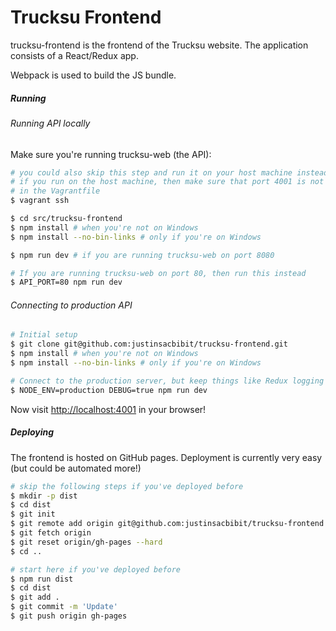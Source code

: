 # Trucksu Frontend

trucksu-frontend is the frontend of the Trucksu website. The application consists of a React/Redux app.

Webpack is used to build the JS bundle.

##### Running

###### Running API locally

Make sure you're running trucksu-web (the API):

```sh
# you could also skip this step and run it on your host machine instead.
# if you run on the host machine, then make sure that port 4001 is not forwarded
# in the Vagrantfile
$ vagrant ssh

$ cd src/trucksu-frontend
$ npm install # when you're not on Windows
$ npm install --no-bin-links # only if you're on Windows

$ npm run dev # if you are running trucksu-web on port 8080

# If you are running trucksu-web on port 80, then run this instead
$ API_PORT=80 npm run dev
```

###### Connecting to production API

```sh
# Initial setup
$ git clone git@github.com:justinsacbibit/trucksu-frontend.git
$ npm install # when you're not on Windows
$ npm install --no-bin-links # only if you're on Windows

# Connect to the production server, but keep things like Redux logging enabled
$ NODE_ENV=production DEBUG=true npm run dev
```

Now visit [http://localhost:4001](http://localhost:4001) in your browser!

##### Deploying

The frontend is hosted on GitHub pages. Deployment is currently very easy (but could be automated more!)

```sh
# skip the following steps if you've deployed before
$ mkdir -p dist
$ cd dist
$ git init
$ git remote add origin git@github.com:justinsacbibit/trucksu-frontend.git # or use the https url
$ git fetch origin
$ git reset origin/gh-pages --hard
$ cd ..

# start here if you've deployed before
$ npm run dist
$ cd dist
$ git add .
$ git commit -m 'Update'
$ git push origin gh-pages
```

